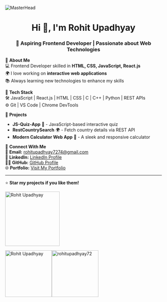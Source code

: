 ![MasterHead](https://greymatter.com/wp-content/uploads/2021/12/ezgif.com-optimize.gif)
<h1 align="center">Hi 👋, I'm Rohit Upadhyay </h1>
<h3 align="center">🚀 Aspiring Frontend Developer | Passionate about Web Technologies</h3>
 
 

🔹 **About Me**  
💻 Frontend Developer skilled in **HTML, CSS, JavaScript, React.js**  
🌍 I love working on **interactive web applications**  
📚 Always learning new technologies to enhance my skills  

🔹 **Tech Stack**  
🛠️ JavaScript | React.js | HTML | CSS | C | C++ | Python | REST APIs  
⚙️ Git | VS Code | Chrome DevTools  

🔹 **Projects**  
- **JS-Quiz-App** 🎯 - JavaScript-based interactive quiz  
- **RestCountrySearch** 🌍 - Fetch country details via REST API  
- **Modern Calculator Web App** 🧮 - A sleek and responsive calculator  

🔹 **Connect With Me**  
📧 **Email:** <a href="mailto:rohitupadhyay7274@gmail.com" target="_blank">rohitupadhyay7274@gmail.com</a>  
💼 **LinkedIn:** <a href="https://www.linkedin.com/in/rohit-upadhyay-6582062a1/" target="_blank">LinkedIn Profile</a>  
👨‍💻 **GitHub:** <a href="https://github.com/rohitupadhyay72" target="_blank">GitHub Profile</a><br>
🌐 **Portfolio:** <a href="https://rohitupadhyay72.github.io/my-portfolio-website/" target="_blank">Visit My Portfolio</a>

---
⭐ **Star my projects if you like them!**  
<p align="left"> <img width="175" src="https://komarev.com/ghpvc/?username=rohitupadhyay72&label=Profile%20views&color=0e75b6&style=flat" alt="Rohit Upadhyay" /> </p>
<div><img height="150" align="center" src="https://github-readme-stats.vercel.app/api/top-langs?username=rohitupadhyay72&show_icons=true&locale=en&layout=compact" alt="Rohit Upadhyay" /><img height="150" align="center" src="https://github-readme-stats.vercel.app/api?username=rohitupadhyay72&show_icons=true&theme=radical" alt="rohitupadhyay72" /></div>

  





